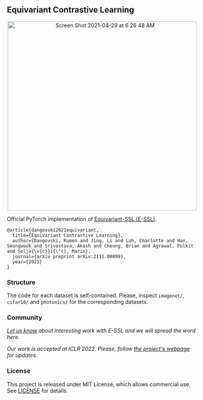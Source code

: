 Equivariant Contrastive Learning
---------------------------------------------------------------

<p align="center">
  <img width="500" alt="Screen Shot 2021-04-29 at 6 26 48 AM" src="https://user-images.githubusercontent.com/19780421/147092159-ae66ba81-8f1d-4e1b-adaf-f104aa13bdd1.png">
</p>

Official PyTorch implementation of [Equivariant-SSL (E-SSL)](https://arxiv.org/abs/2111.00899).

```
@article{dangovski2021equivariant,
  title={Equivariant Contrastive Learning},
  author={Dangovski, Rumen and Jing, Li and Loh, Charlotte and Han, Seungwook and Srivastava, Akash and Cheung, Brian and Agrawal, Pulkit and Solja{\v{c}}i{\'c}, Marin},
  journal={arXiv preprint arXiv:2111.00899},
  year={2021}
}
```

### Structure

The code for each dataset is self-contained. Please, inspect `imagenet/`, `cifar10/` and `photonics/` for the
corresponding datasets.

### Community

*[Let us know](mailto:rumenrd@mit.edu,ljing@fb.com,cloh@mit.edu,sh3264@columbia.edu,akashsri@mit.edu,cheungb@mit.edu,pulkitag@mit.edu,soljacic@mit.edu?subject=[GitHub]%20E-SSL%20)
about interesting work with E-SSL and we will spread the word here.*

*Our work is accepted at ICLR 2022. Please, follow [the project's webpage](http://super-ms.mit.edu/essl.html) for updates.*

### License

This project is released under MIT License, which allows commercial use. See [LICENSE](LICENSE) for details.
